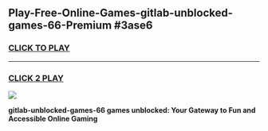 
## Play-Free-Online-Games-gitlab-unblocked-games-66-Premium #3ase6
<h3>
<a href="https://premium.freeplayer.one?title=gitlab-unblocked-games-66&ref=8M">CLICK TO PLAY</a></h3>
<hr>

<h3>
<a href="https://premium.freeplayer.one?title=gitlab-unblocked-games-66&ref=8M">CLICK 2 PLAY</a>
  
</h3>

<a href="https://premium.freeplayer.one?title=gitlab-unblocked-games-66&ref=8M"><img src="https://clearcache.store/games.png"></a>


**gitlab-unblocked-games-66 games unblocked: Your Gateway to Fun and Accessible Online Gaming**
